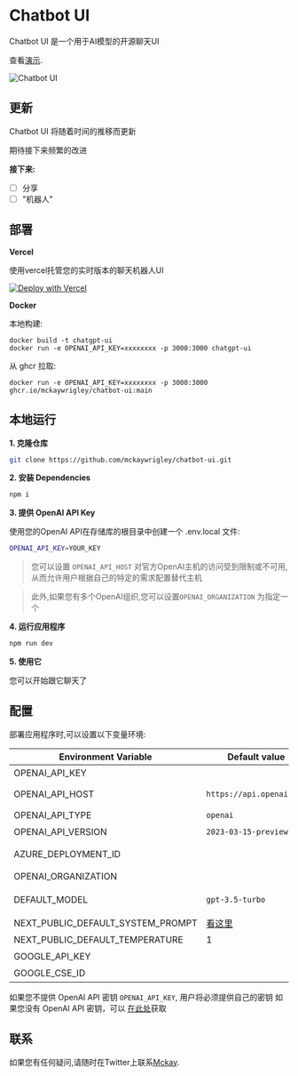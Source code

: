 # Chatbot UI

Chatbot UI 是一个用于AI模型的开源聊天UI

查看[演示](https://twitter.com/mckaywrigley/status/1640380021423603713?s=46&t=AowqkodyK6B4JccSOxSPew).

![Chatbot UI](./public/screenshots/screenshot-0402023.jpg)

## 更新

Chatbot UI 将随着时间的推移而更新

期待接下来频繁的改进

**接下来:**

- [ ] 分享
- [ ] "机器人"

## 部署

**Vercel**

使用vercel托管您的实时版本的聊天机器人UI

[![Deploy with Vercel](https://vercel.com/button)](https://vercel.com/new/clone?repository-url=https%3A%2F%2Fgithub.com%2Fmckaywrigley%2Fchatbot-ui)

**Docker**

本地构建:

```shell
docker build -t chatgpt-ui 
docker run -e OPENAI_API_KEY=xxxxxxxx -p 3000:3000 chatgpt-ui
```

从 ghcr 拉取:

```
docker run -e OPENAI_API_KEY=xxxxxxxx -p 3000:3000 ghcr.io/mckaywrigley/chatbot-ui:main
```

## 本地运行

**1. 克隆仓库**

```bash
git clone https://github.com/mckaywrigley/chatbot-ui.git
```

**2. 安装 Dependencies**

```bash
npm i
```

**3. 提供 OpenAI API Key**

使用您的OpenAI API在存储库的根目录中创建一个 .env.local 文件:
```bash
OPENAI_API_KEY=YOUR_KEY
```

> 您可以设置 `OPENAI_API_HOST` 对官方OpenAI主机的访问受到限制或不可用,从而允许用户根据自己的特定的需求配置替代主机

> 此外,如果您有多个OpenAI组织,您可以设置`OPENAI_ORGANIZATION` 为指定一个

**4. 运行应用程序**

```bash
npm run dev
```

**5. 使用它**

您可以开始跟它聊天了

## 配置

部署应用程序时,可以设置以下变量环境:

| Environment Variable              | Default value                  | Description                                                                                                                               |
| --------------------------------- | ------------------------------ | ----------------------------------------------------------------------------------------------------------------------------------------- |
| OPENAI_API_KEY                    |                                | 用于 OpenAI 身份验证的默认 API 密钥                                                                                   |
| OPENAI_API_HOST                   | `https://api.openai.com`       | 基于 url, 供 Azure 使用 `https://<endpoint>.openai.azure.com`                                                                         |
| OPENAI_API_TYPE                   | `openai`                       | API选项, 选项为 `openai` 或 `azure`                                                                                             |
| OPENAI_API_VERSION                | `2023-03-15-preview`           | 仅适用于 Azure OpenAI                                                                                                          |
| AZURE_DEPLOYMENT_ID               |                                | Azure OpenAI 时需要，参考[Azure OpenAI API](https://learn.microsoft.com/zh-cn/azure/cognitive-services/openai/reference#completions) |
| OPENAI_ORGANIZATION               |                                | 您的 OpenAI 组织 ID                                                                                                               |
| DEFAULT_MODEL                     | `gpt-3.5-turbo`                | 新对话中使用的默认模型，供 Azure 使用 `gpt-35-turbo`                                                               |
| NEXT_PUBLIC_DEFAULT_SYSTEM_PROMPT | [看这里](utils/app/const.ts) | 用于新对话的默认系统提示                                                                                     |
| NEXT_PUBLIC_DEFAULT_TEMPERATURE   | 1                              | 新对话使用的默认温度                                                                                       |
| GOOGLE_API_KEY                    |                                | 请看[自定义搜索 JSON API 文档][GCSE]                                                                                          |
| GOOGLE_CSE_ID                     |                                | 请看 [自定义搜索 JSON API 文档][GCSE]                                                                                          |

如果您不提供 OpenAI API 密钥 `OPENAI_API_KEY`, 用户将必须提供自己的密钥
如果您没有 OpenAI API 密钥，可以 [在此处](https://platform.openai.com/account/api-keys)获取

## 联系

如果您有任何疑问,请随时在Twitter上联系[Mckay](https://twitter.com/mckaywrigley).

[GCSE]: https://developers.google.com/custom-search/v1/overview

